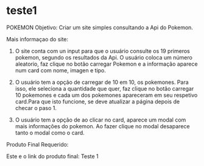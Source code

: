# teste1

POKEMON
Objetivo: Criar um site simples consultando a Api do Pokemon.

Mais informaçao do site: 
1. O site conta com un input para que o usuário consulte os 19 primeros pokemon, segundo os resultados da Api. 
O usuário coloca um número aleatorio, faz clique no botão carregar Pokemon e a informação aparece num card com nome, imagen e tipo.

2. O usuário tem a opção de carregar de 10 em 10, os pokemones. Para isso, ele seleciona a quantidade que quer, faz clique no botão
carregar 10 pokemones e cada um dos pokemones apareceram em seu respetivo card.Para que isto funcione, se deve atualizar a página 
depois de checar o paso 1. 

3. O usuário tem a opção de ao clicar no card, aparece um modal com mais informações do pokemon. Ao fazer clique no modal desaparece tanto
o modal como o card.

Produto Final Requerido: 

Este e o link do produto final: Teste 1


 

